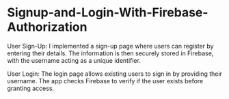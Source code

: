 # Signup-and-Login-With-Firebase-Authorization


User Sign-Up:
I implemented a sign-up page where users can register by entering their details. The information is then securely stored in Firebase, with the username acting as a unique identifier.

User Login:
The login page allows existing users to sign in by providing their username. The app checks Firebase to verify if the user exists before granting access.
